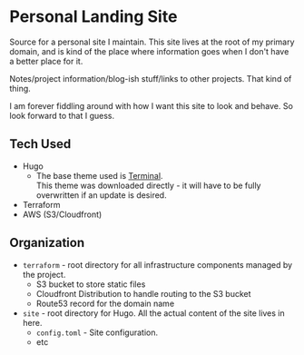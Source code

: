 # Personal Landing Site

Source for a personal site I maintain. 
This site lives at the root of my primary domain, and is kind of the place where
information goes when I don't have a better place for it. 

Notes/project information/blog-ish stuff/links to other projects. 
That kind of thing. 

I am forever fiddling around with how I want this site to look and behave.
So look forward to that I guess. 

## Tech Used

- Hugo
  - The base theme used is [Terminal](https://github.com/panr/hugo-theme-terminal).  
    This theme was downloaded directly - it will have to be fully overwritten if 
    an update is desired.
- Terraform
- AWS (S3/Cloudfront)

## Organization

- `terraform` - root directory for all infrastructure components managed by the project. 
  - S3 bucket to store static files
  - Cloudfront Distribution to handle routing to the S3 bucket
  - Route53 record for the domain name
- `site` - root directory for Hugo. All the actual content of the site lives in here.
  - `config.toml` - Site configuration. 
  - etc
